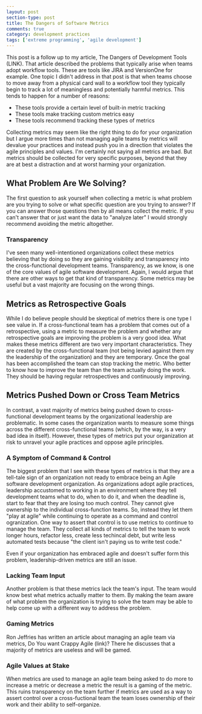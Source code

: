 ```yaml
---
layout: post
section-type: post
title: The Dangers of Software Metrics
comments: true
category: development practices
tags: ['extreme programming', 'agile development']
---
```


This post is a follow up to my article, The Dangers of Development Tools (LINK). That article described the problems that typically arise when teams adopt workflow tools. These are tools like JIRA and VersionOne for example.
One topic I didn't address in that post is that when teams choose to move away from a physical card wall to a workflow tool they typically begin to track a lot of meaningless and potentially harmful metrics. This tends to happen for a number of reasons:
* These tools provide a certain level of built-in metric tracking
* These tools make tracking custom metrics easy
* These tools recommend tracking these types of metrics

Collecting metrics may seem like the right thing to do for your organization but I argue more times than not managing agile teams by metrics will devalue your practices and instead push you in a direction that violates the agile principles and values. I'm certainly
not saying all metrics are bad. But metrics should be collected for very specific purposes, beyond that they are at best a distraction and at worst harming your organization.

## What Problem Are We Solving?
The first question to ask yourself when collecting a metric is what problem are you trying to solve or what specific question are you
trying to answer? If you can answer those questions then by all means collect the metric. If you can't answer that or just want the
data to "analyze later" I would strongly recommend avoiding the metric altogether. 

### Transparency

I've seen many well-intentioned organizations collect these metrics believing that by doing so they are gaining visibility and transparency into the cross-functional development teams. Transparency, as we know, is one of the core values of agile software development. Again, I would argue that there are other ways to get that kind of transparency. Some metrics may be useful but a vast majority are focusing on the wrong things. 

## Metrics as Retrospective Goals

While I do believe people should be skeptical of metrics there is one type I see value in. If a cross-functional team has a problem
that comes out of a retrospective, using a metric to measure the problem and whether any retrospective goals are improving the problem is a very
good idea. What makes these metrics different are two very important characteristics. They are created by the cross-functional team (not being levied against them my the leadership of the organization) and they are temporary. Once the goal has been accomplished the team can stop tracking the metric. Who better to know how to improve the team than the team actually doing the work. They should be having regular retrospectives and continuously improving.

## Metrics Pushed Down or Cross Team Metrics
In contrast, a vast majority of metrics being pushed down to cross-functional development teams by the organizational leadership are problematic. In some cases the organization wants to measure some things across the different cross-functional teams (which, by the way, is a very bad idea in itself). However, these types of metrics put your organization at risk to unravel your agile practices and oppose agile principles. 

### A Symptom of Command & Control 

The biggest problem that I see with these types of metrics is that they are a tell-tale sign of an organization not ready to embrace being an Agile software development organization. As organizations adopt agile practices, leadership accustomed to working in an environment where they tell development teams what to do, when to do it, and when the deadline is, start to fear that they are losing too much control. They cannot give ownership to the individual cross-function teams. So, instead they let them "play at agile" while continuing to operate as a command and control ogranization. One way to assert that control is to use metrics to continue to manage the team. They collect all kinds of metrics to tell the team to work longer hours, refactor less, create less techincal debt, but write less automated tests because "the client isn't paying us to write test code." 

Even if your organization has embraced agile and doesn't suffer form this problem, leadership-driven metrics are still an issue. 

### Lacking Team Input
Another problem is that these metrics lack the team's input. The team would know best what metrics actually matter to them. By making the team aware of what problem the organization is trying to solve the team may be able to help come up with a different way to address the problem. 

### Gaming Metrics
Ron Jeffries has written an article about managing an agile team via metrics, Do You want Crappy Agile (link)?  There he discusses that a majority of metrics are useless and will be gamed. 

### Agile Values at Stake
When metrics are used to manage an agile team being asked to do more to increase a metric or decrease a metric the result is a gaming of the metric. This ruins transparency on the team further if metrics are used as a way to assert control over a cross-fuctional team the team loses ownership of their work and their ability to self-organize.
